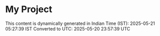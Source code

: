# My Project

This content is dynamically generated in Indian Time (IST): 2025-05-21 05:27:39 IST
Converted to UTC: 2025-05-20 23:57:39 UTC
